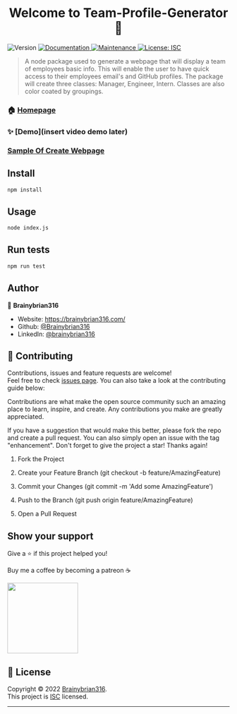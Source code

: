 <h1 align="center">Welcome to Team-Profile-Generator 👋</h1>
<p>
  <img alt="Version" src="https://img.shields.io/badge/version-1.0.0-blue.svg?cacheSeconds=2592000" />
  <a href="https://github.com/Brainybrian316/Team-Profile-Generator#readme" target="_blank">
    <img alt="Documentation" src="https://img.shields.io/badge/documentation-yes-brightgreen.svg" />
  </a>
  <a href="https://github.com/Brainybrian316/Team-Profile-Generator/graphs/commit-activity" target="_blank">
    <img alt="Maintenance" src="https://img.shields.io/badge/Maintained%3F-yes-green.svg" />
  </a>
  <a href="https://opensource.org/licenses/MIT" target="_blank">
    <img alt="License: ISC" src="https://img.shields.io/badge/License-ISC-GREEN.svg" />
  </a>
</p>

> A node package used to generate a webpage that will display a team of employees basic info. This will enable the user to have quick access to their employees email's and GitHub profiles. The package will create three classes: Manager, Engineer, Intern. Classes are also color coated by groupings. 

### 🏠 [Homepage](https://github.com/Brainybrian316/Team-Profile-Generator#readme)

### ✨ [Demo](insert video demo later)

###  [Sample Of Create Webpage](https://github.com/Brainybrian316/Team-Profile-Generator#Team-profile-generator-sample.png)

## Install

```sh
npm install
```

## Usage

```sh
node index.js
```

## Run tests

```sh
npm run test
```

## Author

👤 **Brainybrian316**

* Website: https://brainybrian316.com/
* Github: [@Brainybrian316](https://github.com/Brainybrian316)
* LinkedIn: [@brainybrian316](https://linkedin.com/in/brainybrian316)

## 🤝 Contributing

Contributions, issues and feature requests are welcome!<br />Feel free to check [issues page](https://github.com/Brainybrian316/Team-Profile-Generator/issues). You can also take a look at the contributing guide below: 
&nbsp;

Contributions are what make the open source community such an amazing place to learn, inspire, and create. Any contributions you make are greatly appreciated.

If you have a suggestion that would make this better, please fork the repo and create a pull request. You can also simply open an issue with the tag "enhancement". Don't forget to give the project a star! Thanks again!

1. Fork the Project

2. Create your Feature Branch (git checkout -b feature/AmazingFeature)

3. Commit your Changes (git commit -m 'Add some AmazingFeature')

4. Push to the Branch (git push origin feature/AmazingFeature)

5. Open a Pull Request

## Show your support

<p> Give a ⭐️ if this project helped you! </p>
<p> Buy me a coffee by becoming a patreon ☕️ </p>

<a href="https://www.patreon.com/brainybrian316">
  <img src="https://c5.patreon.com/external/logo/become_a_patron_button@2x.png" width="160">
</a>

## 📝 License

Copyright © 2022 [Brainybrian316](https://github.com/Brainybrian316).<br />
This project is [ISC](https://opensource.org/licenses/MIT) licensed.

***